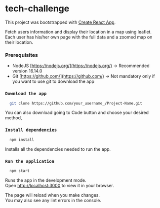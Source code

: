 # tech-challenge
This project was bootstrapped with [Create React App](https://github.com/facebook/create-react-app).

Fetch users information and display their location in a map using leaflet. Each user has his/her own page with the full data and a zoomed map on their location.

### Prerequisites

* NodeJS [https://nodejs.org/](https://nodejs.org/) -> Recommended version 16.14.0
* Git [https://github.com/](https://github.com/) -> Not mandatory only if you want to use git to download the app

### `Download the app`

```sh
  git clone https://github.com/your_username_/Project-Name.git
```
You can also download going to Code button and choose your desired method,

### `Install dependencies`

```sh
  npm install
```
Installs all the dependencies needed to run the app.


### `Run the application`

```sh
  npm start
```
Runs the app in the development mode.\
Open [http://localhost:3000](http://localhost:3000) to view it in your browser.

The page will reload when you make changes.\
You may also see any lint errors in the console.
